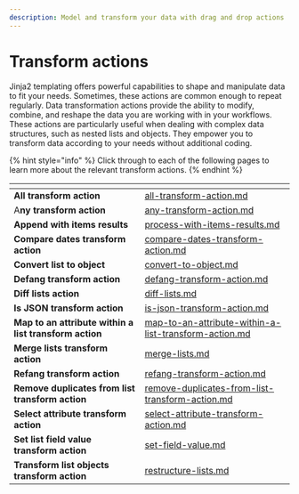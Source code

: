 ```yaml
---
description: Model and transform your data with drag and drop actions
---
```


# Transform actions

Jinja2 templating offers powerful capabilities to shape and manipulate data to fit your needs. Sometimes, these actions are common enough to repeat regularly. Data transformation actions provide the ability to modify, combine, and reshape the data you are working with in your workflows. These actions are particularly useful when dealing with complex data structures, such as nested lists and objects. They empower you to transform data according to your needs without additional coding.&#x20;

{% hint style="info" %}
Click through to each of the following pages to learn more about the relevant transform actions.
{% endhint %}

<table data-view="cards"><thead><tr><th></th><th data-hidden data-card-target data-type="content-ref"></th></tr></thead><tbody><tr><td><strong>All transform action</strong></td><td><a href="all-transform-action.md">all-transform-action.md</a></td></tr><tr><td>A<strong>ny transform action</strong></td><td><a href="any-transform-action.md">any-transform-action.md</a></td></tr><tr><td><strong>Append with items results</strong></td><td><a href="process-with-items-results.md">process-with-items-results.md</a></td></tr><tr><td><strong>Compare dates transform action</strong></td><td><a href="compare-dates-transform-action.md">compare-dates-transform-action.md</a></td></tr><tr><td><strong>Convert list to object</strong></td><td><a href="convert-to-object.md">convert-to-object.md</a></td></tr><tr><td><strong>Defang transform action</strong></td><td><a href="defang-transform-action.md">defang-transform-action.md</a></td></tr><tr><td><strong>Diff lists action</strong></td><td><a href="diff-lists.md">diff-lists.md</a></td></tr><tr><td><strong>Is JSON transform action</strong></td><td><a href="is-json-transform-action.md">is-json-transform-action.md</a></td></tr><tr><td><strong>Map to an attribute within a list transform action</strong></td><td><a href="map-to-an-attribute-within-a-list-transform-action.md">map-to-an-attribute-within-a-list-transform-action.md</a></td></tr><tr><td><strong>Merge lists transform action</strong></td><td><a href="merge-lists.md">merge-lists.md</a></td></tr><tr><td><strong>Refang transform action</strong></td><td><a href="refang-transform-action.md">refang-transform-action.md</a></td></tr><tr><td><strong>Remove duplicates from list transform action</strong></td><td><a href="remove-duplicates-from-list-transform-action.md">remove-duplicates-from-list-transform-action.md</a></td></tr><tr><td><strong>Select attribute transform action</strong></td><td><a href="select-attribute-transform-action.md">select-attribute-transform-action.md</a></td></tr><tr><td><strong>Set list field value transform action</strong></td><td><a href="set-field-value.md">set-field-value.md</a></td></tr><tr><td><strong>Transform list objects transform action</strong></td><td><a href="restructure-lists.md">restructure-lists.md</a></td></tr></tbody></table>




